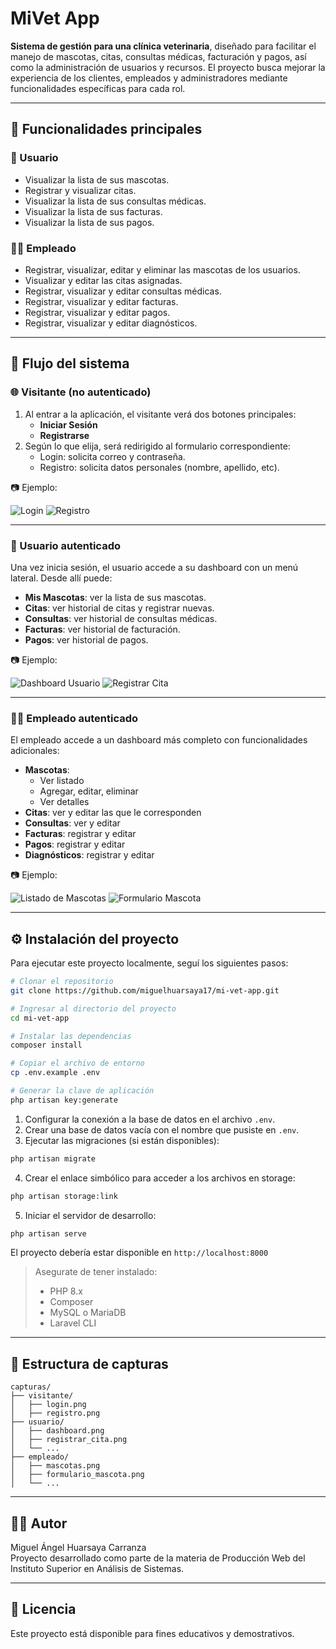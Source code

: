 # MiVet App

**Sistema de gestión para una clínica veterinaria**, diseñado para facilitar el manejo de mascotas, citas, consultas médicas, facturación y pagos, así como la administración de usuarios y recursos. El proyecto busca mejorar la experiencia de los clientes, empleados y administradores mediante funcionalidades específicas para cada rol.

---

## 📌 Funcionalidades principales

### 👤 Usuario
- Visualizar la lista de sus mascotas.
- Registrar y visualizar citas.
- Visualizar la lista de sus consultas médicas.
- Visualizar la lista de sus facturas.
- Visualizar la lista de sus pagos.

### 🧑‍⚕️ Empleado
- Registrar, visualizar, editar y eliminar las mascotas de los usuarios.
- Visualizar y editar las citas asignadas.
- Registrar, visualizar y editar consultas médicas.
- Registrar, visualizar y editar facturas.
- Registrar, visualizar y editar pagos.
- Registrar, visualizar y editar diagnósticos.

---

## 🧭 Flujo del sistema

### 🌐 Visitante (no autenticado)

1. Al entrar a la aplicación, el visitante verá dos botones principales:
   - **Iniciar Sesión**
   - **Registrarse**
2. Según lo que elija, será redirigido al formulario correspondiente:
   - Login: solicita correo y contraseña.
   - Registro: solicita datos personales (nombre, apellido, etc).

📷 Ejemplo:

![Login](capturas/visitante/login.png)
![Registro](capturas/visitante/registro.png)

---

### 👤 Usuario autenticado

Una vez inicia sesión, el usuario accede a su dashboard con un menú lateral. Desde allí puede:

- **Mis Mascotas**: ver la lista de sus mascotas.
- **Citas**: ver historial de citas y registrar nuevas.
- **Consultas**: ver historial de consultas médicas.
- **Facturas**: ver historial de facturación.
- **Pagos**: ver historial de pagos.

📷 Ejemplo:

![Dashboard Usuario](capturas/usuario/dashboard.png)
![Registrar Cita](capturas/usuario/reservar-cita.png)

---

### 🧑‍⚕️ Empleado autenticado

El empleado accede a un dashboard más completo con funcionalidades adicionales:

- **Mascotas**:
  - Ver listado
  - Agregar, editar, eliminar
  - Ver detalles
- **Citas**: ver y editar las que le corresponden
- **Consultas**: ver y editar
- **Facturas**: registrar y editar
- **Pagos**: registrar y editar
- **Diagnósticos**: registrar y editar

📷 Ejemplo:

![Listado de Mascotas](capturas/empleado/dashboard-mascotas.png)
![Formulario Mascota](capturas/empleado/agregar-mascota.png)

---

## ⚙️ Instalación del proyecto

Para ejecutar este proyecto localmente, seguí los siguientes pasos:

```bash
# Clonar el repositorio
git clone https://github.com/miguelhuarsaya17/mi-vet-app.git

# Ingresar al directorio del proyecto
cd mi-vet-app

# Instalar las dependencias
composer install

# Copiar el archivo de entorno
cp .env.example .env

# Generar la clave de aplicación
php artisan key:generate
```

1. Configurar la conexión a la base de datos en el archivo `.env`.
2. Crear una base de datos vacía con el nombre que pusiste en `.env`.
3. Ejecutar las migraciones (si están disponibles):

```bash
php artisan migrate
```

4. Crear el enlace simbólico para acceder a los archivos en storage:
   
```bash
php artisan storage:link
```

5. Iniciar el servidor de desarrollo:

```bash
php artisan serve
```

El proyecto debería estar disponible en `http://localhost:8000`

> Asegurate de tener instalado:
> - PHP 8.x
> - Composer
> - MySQL o MariaDB
> - Laravel CLI

---

## 📂 Estructura de capturas

```
capturas/
├── visitante/
│   ├── login.png
│   ├── registro.png
├── usuario/
│   ├── dashboard.png
│   ├── registrar_cita.png
│   └── ...
├── empleado/
│   ├── mascotas.png
│   ├── formulario_mascota.png
│   └── ...
```

---

## 👨‍💻 Autor

Miguel Ángel Huarsaya Carranza  
Proyecto desarrollado como parte de la materia de Producción Web del Instituto Superior en Análisis de Sistemas.

---

## 📄 Licencia

Este proyecto está disponible para fines educativos y demostrativos.

